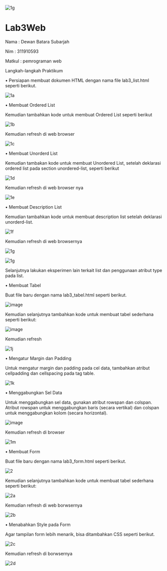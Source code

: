 ![1g](https://user-images.githubusercontent.com/56387936/115102566-da74a680-9f75-11eb-9010-d50f18d54d0f.JPG)
# Lab3Web
Nama : Dewan Batara Subarjah 

Nim : 311910593

Matkul : pemrograman web

Langkah-langkah Praktikum

•	Persiapan membuat dokumen HTML dengan nama file lab3_list.html seperti berikut.

![1a](https://user-images.githubusercontent.com/56387936/115102035-bfecfe00-9f72-11eb-87e5-81568c1f9581.JPG)

•	Membuat Ordered List 

Kemudian tambahkan kode untuk membuat Ordered List seperti berikut

![1b](https://user-images.githubusercontent.com/56387936/115102212-9f717380-9f73-11eb-8320-1d7baa9c17c1.JPG)

Kemudian refresh di web browser

![1c](https://user-images.githubusercontent.com/56387936/115102268-03943780-9f74-11eb-85e6-bfaf1627caf0.JPG)

•	Membuat Unorderd List

Kemudian tambakan kode untuk membuat Unordered List, setelah deklarasi ordered list pada section unordered-list, seperti berikut 

![1d](https://user-images.githubusercontent.com/56387936/115102324-5a9a0c80-9f74-11eb-99b3-bc86ef4559f2.JPG)

Kemudian refresh di web browser nya 

![1e](https://user-images.githubusercontent.com/56387936/115102439-ff1c4e80-9f74-11eb-8fad-46fdb94ba250.JPG)

•	Membuat Description List

 Kemudian tambahkan kode untuk membuat description list setelah deklarasi unorderd-list.
 
![1f](https://user-images.githubusercontent.com/56387936/115102484-55898d00-9f75-11eb-9da2-46f9f2e5bebb.JPG)

Kemudian refresh di web browsernya 

![1g](https://user-images.githubusercontent.com/56387936/115102615-30494e80-9f76-11eb-8e74-aaed3694fc39.JPG)


![1g](https://user-images.githubusercontent.com/56387936/115102616-30494e80-9f76-11eb-80a3-50fc6ce42c2b.JPG)

Selanjutnya lakukan eksperimen lain terkait list dan penggunaan atribut type pada list.

•	Membuat Tabel

 Buat file baru dengan nama lab3_tabel.html seperti berikut.
 
![image](https://user-images.githubusercontent.com/56387936/115102661-77cfda80-9f76-11eb-9ec3-9f9105dc7acd.png)

Kemudian selanjutnya tambahkan kode untuk membuat tabel sederhana seperti berikut: 

![image](https://user-images.githubusercontent.com/56387936/115102678-90d88b80-9f76-11eb-8a98-7740e8db4fb2.png)

Kemudian refresh 

![1j](https://user-images.githubusercontent.com/56387936/115102690-ac439680-9f76-11eb-9ac4-fc505777ef2f.JPG)

•	Mengatur Margin dan Padding 

Untuk mengatur margin dan padding pada cel data, tambahkan atribut cellpadding dan cellspacing pada tag table.

![1k](https://user-images.githubusercontent.com/56387936/115102735-fc225d80-9f76-11eb-965c-6dc03db46971.JPG)

•	Menggabungkan Sel Data 

Untuk menggabungkan sel data, gunakan atribut rowspan dan colspan. Atribut rowspan untuk menggabungkan baris (secara vertikal) dan colspan untuk menggabungkan kolom (secara horizontal).

![image](https://user-images.githubusercontent.com/56387936/115102748-26741b00-9f77-11eb-8db0-011fa1eeab05.png)

Kemudian refresh di browser 

![1m](https://user-images.githubusercontent.com/56387936/115102763-5ae7d700-9f77-11eb-8afe-1ab1552e0cf7.JPG)

•	Membuat Form 

Buat file baru dengan nama lab3_form.html seperti berikut.

![2](https://user-images.githubusercontent.com/56387936/115102784-7652e200-9f77-11eb-808b-3c15dd538286.JPG)

Kemudian selanjutnya tambahkan kode untuk membuat tabel sederhana seperti berikut:

![2a](https://user-images.githubusercontent.com/56387936/115102794-88cd1b80-9f77-11eb-9bb9-8895d814f474.JPG)

Kemudian refresh di web borwsernya 

![2b](https://user-images.githubusercontent.com/56387936/115102825-c7fb6c80-9f77-11eb-8c6c-d284608cd675.JPG)

•	Menabahkan Style pada Form 

Agar tampilan form lebih menarik, bisa ditambahkan CSS seperti berikut.

![2c](https://user-images.githubusercontent.com/56387936/115102870-f8dba180-9f77-11eb-93b9-fd5191d32f28.JPG)

Kemudian refresh di borwsernya 

![2d](https://user-images.githubusercontent.com/56387936/115102909-2aed0380-9f78-11eb-9394-c01ad6cc1560.JPG)
